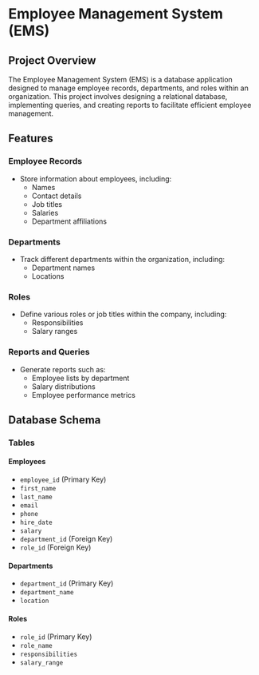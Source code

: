 # Employee Management System (EMS)

## Project Overview

The Employee Management System (EMS) is a database application designed to manage employee records, departments, and roles within an organization. This project involves designing a relational database, implementing queries, and creating reports to facilitate efficient employee management.

## Features

### Employee Records

- Store information about employees, including:
  - Names
  - Contact details
  - Job titles
  - Salaries
  - Department affiliations

### Departments

- Track different departments within the organization, including:
  - Department names
  - Locations

### Roles

- Define various roles or job titles within the company, including:
  - Responsibilities
  - Salary ranges

### Reports and Queries

- Generate reports such as:
  - Employee lists by department
  - Salary distributions
  - Employee performance metrics

## Database Schema

### Tables

#### Employees

- `employee_id` (Primary Key)
- `first_name`
- `last_name`
- `email`
- `phone`
- `hire_date`
- `salary`
- `department_id` (Foreign Key)
- `role_id` (Foreign Key)

#### Departments

- `department_id` (Primary Key)
- `department_name`
- `location`

#### Roles

- `role_id` (Primary Key)
- `role_name`
- `responsibilities`
- `salary_range`
